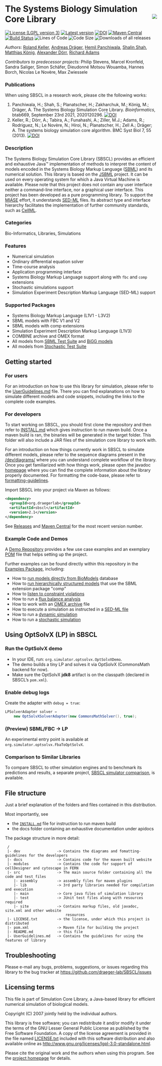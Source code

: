 # The Systems Biology Simulation Core Library  <img align="right" src="https://draeger-lab.github.io/SBSCL/images/SCL_icon.png"> 

[![License (LGPL version 3)](https://img.shields.io/badge/license-LGPLv3.0-blue.svg?style=plastic)](http://opensource.org/licenses/LGPL-3.0)
[![Latest version](https://img.shields.io/badge/Latest_version-2.1-brightgreen.svg?style=plastic)](https://github.com/draeger-lab/SBSCL/releases/)
[![DOI](https://img.shields.io/badge/DOI-10.1093%2Fbioinformatics%2Fbtab669-blue.svg?style=plastic)](https://doi.org/10.1093/bioinformatics/btab669)
[![Maven Central](https://img.shields.io/maven-central/v/org.draegerlab/sbscl.svg?style=plastic&label=Maven%20Central)](https://search.maven.org/search?q=g:%22org.draegerlab%22%20AND%20a:%22sbscl%22)
[![Build Status](https://img.shields.io/travis/com/draeger-lab/SBSCL.svg?style=plastic)](https://travis-ci.com/draeger-lab/SBSCL)
![Lines of Code](https://img.shields.io/tokei/lines/github/draeger-lab/SBSCL?color=orange&style=plastic)
![Code Size](https://img.shields.io/github/languages/code-size/draeger-lab/SBSCL.svg?style=plastic)
![Downloads of all releases](https://img.shields.io/github/downloads/draeger-lab/SBSCL/total.svg?style=plastic)

*Authors*: [Roland Keller](https://github.com/RolandKeller5), [Andreas Dräger](https://github.com/draeger), [Hemil Panchiwala](https://github.com/hemilpanchiwala), [Shalin Shah](https://github.com/shalinshah1993), [Matthias König](https://github.com/matthiaskoenig), [Alexander Dörr](https://github.com/a-doerr), [Richard Adams](https://github.com/otter606)

*Contributors to predecessor projects:* Philip Stevens, Marcel Kronfeld, Sandra Saliger, Simon Schäfer, Dieudonné Motsou Wouamba, Hannes Borch, Nicolas Le Novère, Max Zwiessele

### Publications

When using SBSCL in a research work, please cite the following works:

1. Panchiwala, H.; Shah, S.; Planatscher, H.; Zakharchuk, M.; König, M.; Dräger, A. The Systems Biology Simulation Core Library. _Bioinformatics_, btab669, September 23rd 2021, 2020120296.
[![DOI](https://img.shields.io/badge/DOI-10.1093%2Fbioinformatics%2Fbtab669-blue.svg?style=plastic)](https://doi.org/10.1093/bioinformatics/btab669)
2. Keller, R.; Dörr, A.; Tabira, A.; Funahashi, A.; Ziller, M.J.; Adams, R.; Rodriguez, N.; Le Novère, N.; Hiroi, N.; Planatscher, H.; Zell A.; Dräger; A. The systems biology simulation core algorithm. BMC Syst Biol 7, 55 (2013).
[![DOI](https://img.shields.io/badge/DOI-10.1186%2F1752--0509--7--55-blue.svg?style=plastic)](https://doi.org/10.1186/1752-0509-7-55)

### Description
The Systems Biology Simulation Core Library (SBSCL) provides an efficient and exhaustive Java™ implementation of methods to interpret the content of models encoded in the Systems Biology Markup Language ([SBML](http://sbml.org)) and its numerical solution. This library is based on the [JSBML](http://sbml.org/Software/JSBML) project. It can be used on every operating system for which a Java Virtual Machine is available. Please note that this project does not contain any user interface neither a command-line interface, nor a graphical user interface. This project has been developed as a pure programming library. To support the [MIASE](http://co.mbine.org/standards/miase) effort, it understands [SED-ML](http://sed-ml.org) files. Its abstract type and interface hierarchy facilitates the implementation of further community standards, such as [CellML](https://www.cellml.org).

### Categories
Bio-Informatics, Libraries, Simulations

### Features
- Numerical simulation
- Ordinary differential equation solver
- Time-course analysis
- Application programming interface
- Systems Biology Markup Language support along with `fbc` and `comp` extensions
- Stochastic simulations support
- Simulation Experiment Description Markup Language (SED-ML) support

### Supported Packages
- Systems Biology Markup Language (L1V1 - L3V2)
- SBML models with FBC V1 and V2
- SBML models with comp extensions
- Simulation Experiment Description Markup Language (L1V3)
- COMBINE archive and OMEX format
- All models from [SBML Test Suite](https://github.com/sbmlteam/sbml-test-suite/tree/master/cases/semantic) and [BiGG models](https://github.com/matthiaskoenig/bigg-models-fba)
- All models from [Stochastic Test Suite](https://github.com/sbmlteam/sbml-test-suite/tree/master/cases/stochastic)

## Getting started

### For users
For an introduction on how to use this library for simulation, please refer to the [UserGuidelines.md](UserGuidelines.md) file. There you can find explanations on how to simulate different models and code snippets, including the links to the complete code examples.

### For developers
To start working on SBSCL, you should first clone the repository and then refer to [INSTALL.md](INSTALL.md) which gives instruction to run maven build. Once a maven build is ran, the binaries will be generated in the target folder. This folder will also include a JAR files of the simulation core library to work with. 

For an introduction on how things currently work in SBSCL to simulate different models, please refer to the sequence diagrams present in the [/dev/diagrams/](https://github.com/draeger-lab/SBSCL/tree/master/dev/diagrams/) where you can understand complete workflow of the library. Once you get familiarized with how things work, please open the javadoc [homepage](https://draeger-lab.github.io/SBSCL/apidocs/overview-summary.html) where you can find the complete information about the library properly documented. For formatting the code-base, please refer to [formatting-guidelines](https://github.com/draeger-lab/SBSCL/tree/master/dev/formatting-guidelines/).

Import SBSCL into your project via Maven as follows:
```XML
<dependency>
  <groupId>org.draegerlab</groupId>
  <artifactId>sbscl</artifactId>
  <version>2.1</version>
</dependency>
```
See [Releases](https://github.com/draeger-lab/SBSCL/releases) and [Maven Central](https://search.maven.org/artifact/org.draegerlab/sbscl) for the most recent version number.

### Example Code and Demos

A [Demo Repository](https://github.com/draeger-lab/SBSCL-demo) provides a few use case examples and an exemplary [POM](https://github.com/draeger-lab/SBSCL-demo/blob/main/pom.xml) file that helps setting up the project.

Further examples can be found directly within this repository in the [Examples Package](https://github.com/draeger-lab/SBSCL/tree/master/src/main/java/org/simulator/examples), including:
* How to [run models directly from BioModels](https://github.com/draeger-lab/SBSCL/blob/master/src/main/java/org/simulator/examples/BiomodelsExample.java) database
* How to [run hierarchically structured models](https://github.com/draeger-lab/SBSCL/blob/master/src/main/java/org/simulator/examples/CompExample.java) that use the SBML extension package "comp"
* How to [listen to constraint violations](https://github.com/draeger-lab/SBSCL/blob/master/src/main/java/org/simulator/examples/ConstraintExample.java)
* How to run a [flux balance analysis](https://github.com/draeger-lab/SBSCL/blob/master/src/main/java/org/simulator/examples/FBAExample.java)
* How to work with an [OMEX archive](https://github.com/draeger-lab/SBSCL/blob/master/src/main/java/org/simulator/examples/OMEXExample.java) file
* How to execute a simulation as instructed in a [SED-ML file](https://github.com/draeger-lab/SBSCL/blob/master/src/main/java/org/simulator/examples/SEDMLExample.java)
* How to run a [dynamic simulation](https://github.com/draeger-lab/SBSCL/blob/master/src/main/java/org/simulator/examples/SimulatorExample.java)
* How to run a [stochastic simulation](https://github.com/draeger-lab/SBSCL/blob/master/src/main/java/fern/Start.java)


## Using OptSolvX (LP) in SBSCL

### Run the OptSolvX demo

* In your IDE, run: `org.simulator.optsolvx.OptSolvXDemo`.
* The demo builds a tiny LP and solves it via OptSolvX (CommonsMath backend for now).
* Make sure the OptSolvX **jdk8** artifact is on the classpath (declared in SBSCL’s `pom.xml`).

### Enable debug logs

Create the adapter with `debug = true`:

```java
LPSolverAdapter solver =
    new OptSolvXSolverAdapter(new CommonsMathSolver(), true);
```

### (Preview) SBML/FBC → LP

An experimental entry point is available at `org.simulator.optsolvx.FbaToOptSolvX`.



### Comparison to Similar Libraries

To compare SBSCL to other simulation engines and to benchmark its predictions and results, a separate project, [SBSCL simulator comparison](https://github.com/matthiaskoenig/sbscl-simulator-comparison), is available.


## File structure

Just a brief explanation of the folders and files contained in this distribution.

Most importantly, see 
 * the [`INSTALL.md`](INSTALL.md) file for instruction to run maven build
 * the docs folder containing an exhaustive documentation under apidocs

The package structure in more detail:
```
 /
 |- dev                 -> Contains the diagrams and fomatting-guidelines for the developers
 |- docs                -> Contains code for the maven built website
 |- modules             -> Contains the code for support of cellDesigner and cytoscape in FERN
 |- src                 -> The main source folder containing all the code and test files
    |- assembly         -> assembly files for maven plugins
    |- lib              -> 3rd party libraries needed for compilation and execution
    |- main             -> Core java files of simulation library
    |- test             -> JUnit test files along with resources required
    |- site             -> Contains markup files, old javadoc, site.xml and other website 
                            resources 
 |- LICENSE.txt         -> the license, under which this project is distributed
 |- pom.xml             -> Maven file for building the project
 |- README.md           -> this file
 |- UserGuidelines.md   -> Contains the guidelines for using the features of library
```

## Troubleshooting

Please e-mail any bugs, problems, suggestions, or issues regarding this library to the bug tracker at https://github.com/draeger-lab/SBSCL/issues

## Licensing terms

This file is part of Simulation Core Library, a Java-based library for efficient numerical simulation of biological models.

Copyright (C) 2007 jointly held by the individual authors.

This library is free software; you can redistribute it and/or modify it under the terms of the GNU Lesser General Public License as published by the Free Software Foundation. A copy of the license agreement is provided in the file named [LICENSE.txt](LICENSE.txt) included with this software distribution and also available online as http://www.gnu.org/licenses/lgpl-3.0-standalone.html.

Please cite the original work and the authors when using this program. See the [project homepage](https://draeger-lab.github.io/SBSCL/) for details.
